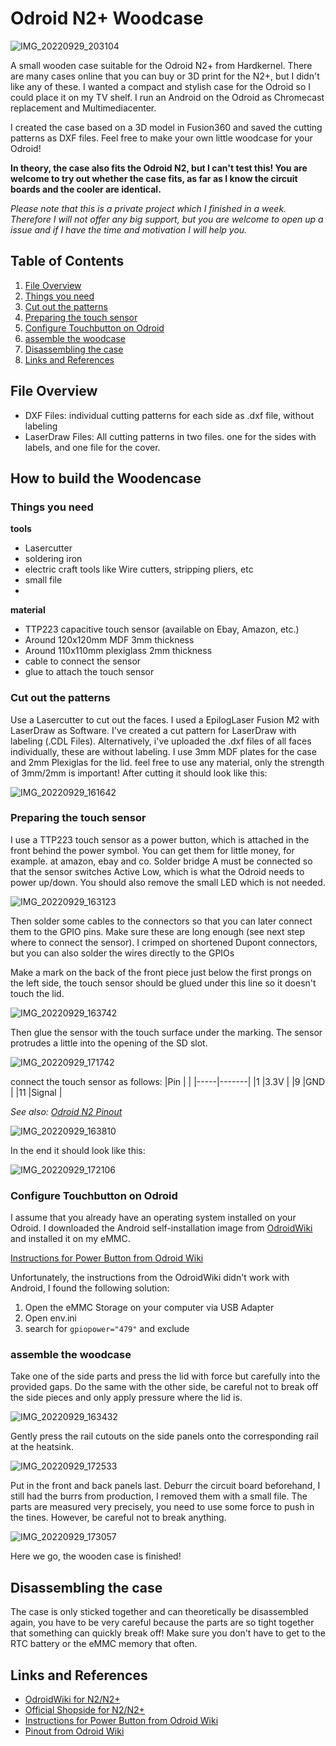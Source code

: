 
# Odroid N2+ Woodcase

![IMG_20220929_203104](https://user-images.githubusercontent.com/74838190/193115848-ef9380e4-dbec-4126-ae0e-702a6076e8ff.jpg)

A small wooden case suitable for the Odroid N2+ from Hardkernel.
There are many cases online that you can buy or 3D print for the N2+, but I didn't like any of these.
I wanted a compact and stylish case for the Odroid so I could place it on my TV shelf.
I run an Android on the Odroid as Chromecast replacement and Multimediacenter.

I created the case based on a 3D model in Fusion360 and saved the cutting patterns as DXF files.
Feel free to make your own little woodcase for your Odroid!

**In theory, the case also fits the Odroid N2, but I can't test this! You are welcome to try out whether the case fits, as far as I know the circuit boards and the cooler are identical.**

*Please note that this is a private project which I finished in a week. Therefore I will not offer any big support, but you are welcome to open up a issue and if I have the time and motivation I will help you.*

## Table of Contents
1. [File Overview](#File-Overview)
2. [Things you need](#Things-you-need)
3. [Cut out the patterns](#Cut-out-the-patterns)
4. [Preparing the touch sensor](#Preparing-the-touch-sensor)
5. [Configure Touchbutton on Odroid](#Configure-Touchbutton-on-Odroid)
6. [assemble the woodcase](#assemble-the-woodcase)
7. [Disassembling the case](#Disassembling-the-case)
8. [Links and References](#Links-and-References)



## File Overview

- DXF Files: individual cutting patterns for each side as .dxf file, without labeling
- LaserDraw Files: All cutting patterns in two files. one for the sides with labels, and one file for the cover.

## How to build the Woodencase

### Things you need

**tools**

- Lasercutter
- soldering iron
- electric craft tools like Wire cutters, stripping pliers, etc
- small file
- 
**material**

- TTP223 capacitive touch sensor (available on Ebay, Amazon, etc.)
- Around 120x120mm MDF 3mm thickness
- Around 110x110mm plexiglass 2mm thickness
- cable to connect the sensor
- glue to attach the touch sensor

### Cut out the patterns
Use a Lasercutter to cut out the faces. I used a EpilogLaser Fusion M2 with LaserDraw as Software.
I've created a cut pattern for LaserDraw with labeling (.CDL Files). Alternatively, i've uploaded the .dxf files of all faces individually, these are without labeling.
I use 3mm MDF plates for the case and 2mm Plexiglas for the lid. feel free to use any material, only the strength of 3mm/2mm is important!
After cutting it should look like this:

![IMG_20220929_161642](https://user-images.githubusercontent.com/74838190/193081667-47efaff8-36b8-4cd6-a178-0c77bc36ff02.jpg)

### Preparing the touch sensor
I use a TTP223 touch sensor as a power button, which is attached in the front behind the power symbol. You can get them for little money, for example. at amazon, ebay and co.
Solder bridge A must be connected so that the sensor switches Active Low, which is what the Odroid needs to power up/down. You should also remove the small LED which is not needed.

![IMG_20220929_163123](https://user-images.githubusercontent.com/74838190/193086811-fa5df39c-1f2e-4b13-8cb5-8e82b6bf60b3.jpg)

Then solder some cables to the connectors so that you can later connect them to the GPIO pins. Make sure these are long enough (see next step where to connect the sensor). I crimped on shortened Dupont connectors, but you can also solder the wires directly to the GPIOs

Make a mark on the back of the front piece just below the first prongs on the left side, the touch sensor should be glued under this line so it doesn't touch the lid.

![IMG_20220929_163742](https://user-images.githubusercontent.com/74838190/193093343-52178366-37ae-4e11-85e9-b82ec971988c.jpg)

Then glue the sensor with the touch surface under the marking. The sensor protrudes a little into the opening of the SD slot.

![IMG_20220929_171742](https://user-images.githubusercontent.com/74838190/193093805-0de3d484-e011-42b1-9584-b79ceaaf332c.jpg)

connect the touch sensor as follows:
|Pin  |       |
|-----|-------|
|1    |3.3V   |
|9    |GND    |
|11   |Signal |

*See also: [Odroid N2 Pinout](https://wiki.odroid.com/odroid-n2/hardware/expansion_connectors)*

![IMG_20220929_163810](https://user-images.githubusercontent.com/74838190/193089502-703b6e89-e271-4079-9a35-ce9dbf6e47dc.jpg)

In the end it should look like this:

![IMG_20220929_172106](https://user-images.githubusercontent.com/74838190/193094098-d194d03d-fbb1-4b43-9efa-fc429bb71d75.jpg)

### Configure Touchbutton on Odroid

I assume that you already have an operating system installed on your Odroid. I downloaded the Android self-installation image from [OdroidWiki](https://wiki.odroid.com/odroid-n2/os_images/android/android#tab__bit_android) and installed it on my eMMC.

[Instructions for Power Button from Odroid Wiki](https://wiki.odroid.com/odroid-n2/application_note/gpio/gpio_key_wakeup)

Unfortunately, the instructions from the OdroidWiki didn't work with Android, I found the following solution:

1. Open the eMMC Storage on your computer via USB Adapter
1. Open env.ini
2. search for `gpiopower="479"` and exclude

### assemble the woodcase

Take one of the side parts and press the lid with force but carefully into the provided gaps.
Do the same with the other side, be careful not to break off the side pieces and only apply pressure where the lid is.

![IMG_20220929_163432](https://user-images.githubusercontent.com/74838190/193092415-846eb300-2043-494f-9d40-eea70a34cc3f.jpg)

Gently press the rail cutouts on the side panels onto the corresponding rail at the heatsink.

![IMG_20220929_172533](https://user-images.githubusercontent.com/74838190/193099463-bc42ba5b-638c-4c89-9b5b-2e4b8366cca0.jpg)

Put in the front and back panels last. Deburr the circuit board beforehand, I still had the burrs from production, I removed them with a small file.
The parts are measured very precisely, you need to use some force to push in the tines. However, be careful not to break anything.

![IMG_20220929_173057](https://user-images.githubusercontent.com/74838190/193101312-28208943-8a35-448a-90a6-3764d716066a.jpg)

Here we go, the wooden case is finished!

## Disassembling the case
The case is only sticked together and can theoretically be disassembled again, you have to be very careful because the parts are so tight together that something can quickly break off!
Make sure you don't have to get to the RTC battery or the eMMC memory that often.

## Links and References

- [OdroidWiki for N2/N2+](https://wiki.odroid.com/odroid-n2/odroid-n2)
- [Official Shopside for N2/N2+](https://www.hardkernel.com/shop/odroid-n2-with-4gbyte-ram-2/)
- [Instructions for Power Button from Odroid Wiki](https://wiki.odroid.com/odroid-n2/application_note/gpio/gpio_key_wakeup)
- [Pinout from Odroid Wiki](https://wiki.odroid.com/odroid-n2/hardware/expansion_connectors)
